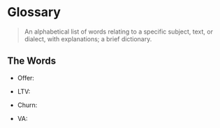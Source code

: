 # Glossary

> An alphabetical list of words relating to a specific subject, text, or dialect, with explanations; a brief dictionary.


## The Words

- Offer:

- LTV:

- Churn:

- VA:

